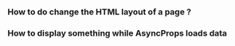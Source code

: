 ### How to do change the HTML layout of a page ?
### How to display something while AsyncProps loads data
